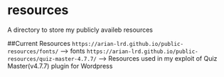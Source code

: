 # resources
A directory to store my publicly availeb resources

##Current Resources
`https://arian-lrd.github.io/public-resources/fonts/` --> fonts
`https://arian-lrd.github.io/public-resources/quiz-master-4.7.7/` --> Resources used in my exploit of Quiz Master(v4.7.7) plugin for Wordpress
